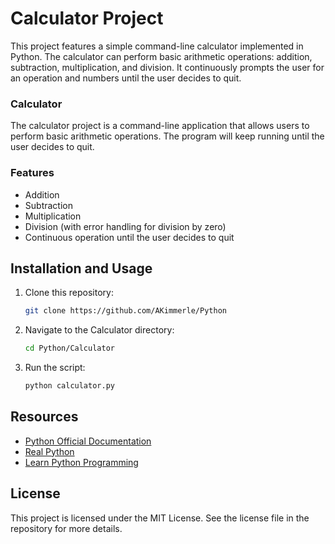 
# Calculator Project

This project features a simple command-line calculator implemented in Python. The calculator can perform basic arithmetic operations: addition, subtraction, multiplication, and division. It continuously prompts the user for an operation and numbers until the user decides to quit.


### Calculator
The calculator project is a command-line application that allows users to perform basic arithmetic operations. The program will keep running until the user decides to quit.

### Features
- Addition
- Subtraction
- Multiplication
- Division (with error handling for division by zero)
- Continuous operation until the user decides to quit


## Installation and Usage

1. Clone this repository:
    ```bash
    git clone https://github.com/AKimmerle/Python
    ```
2. Navigate to the Calculator directory:
    ```bash
    cd Python/Calculator
    ```
3. Run the script:
    ```bash
    python calculator.py
    ```

## Resources
- [Python Official Documentation](https://docs.python.org/3/)
- [Real Python](https://realpython.com/)
- [Learn Python Programming](https://learnpythonprogramming.net/)

## License
This project is licensed under the MIT License. See the license file in the repository for more details.
